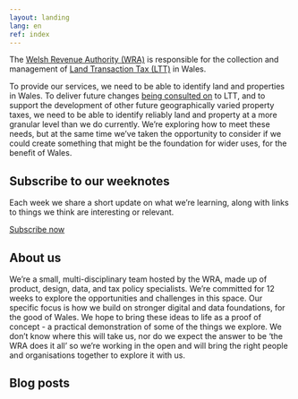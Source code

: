 ```yaml
---
layout: landing
lang: en
ref: index
---
```

The [Welsh Revenue Authority (WRA)](https://gov.wales/welsh-revenue-authority) is responsible for the collection and management of [Land Transaction Tax (LTT)](https://gov.wales/land-transaction-tax-guide) in Wales.

To provide our services, we need to be able to identify land and properties in Wales. To deliver future changes [being consulted on](https://gov.wales/second-homes-local-variation-to-land-transaction-tax-rates) to LTT, and to support the development of other future geographically varied property taxes, we need to be able to identify reliably land and property at a more granular level than we do currently.
We’re exploring how to meet these needs, but at the same time we’ve taken the opportunity to consider if we could create something that might be the foundation for wider uses, for the benefit of Wales.

## Subscribe to our weeknotes

Each week we share a short update on what we’re learning, along with links to things we think are interesting or relevant.

[Subscribe now](mailto:dataproject@wra.gov.wales)

## About us

We’re a small, multi-disciplinary team hosted by the WRA, made up of product, design, data, and tax policy specialists. We’re committed for 12 weeks to explore the opportunities and challenges in this space.
Our specific focus is how we build on stronger digital and data foundations, for the good of Wales. We hope to bring these ideas to life as a proof of concept - a practical demonstration of some of the things we explore.
We don’t know where this will take us, nor do we expect the answer to be ‘the WRA does it all’ so we’re working in the open and will bring the right people and organisations together to explore it with us.

## Blog posts
